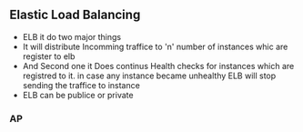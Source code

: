 ## Elastic Load Balancing
- ELB it do two major things 
- It will distribute Incomming traffice to 'n' number of instances whic are register to elb 
- And Second one it Does continus Health checks for instances which are registred to it. in case any instance became unhealthy ELB will stop sending the traffice to instance 
- ELB can be publice or private 

### AP